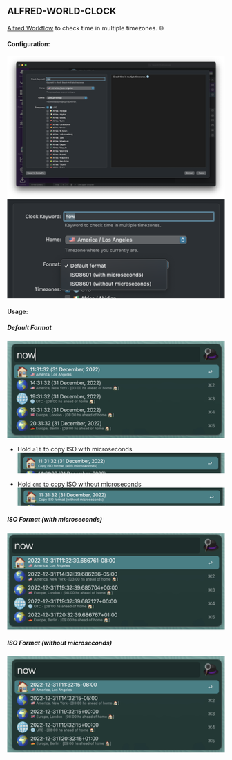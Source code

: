 ## ALFRED-WORLD-CLOCK

[Alfred Workflow](https://www.alfredapp.com/workflows/) to check time in multiple timezones. 🌐️


#### Configuration:

![vars example](screenshots/config.png)
![vars example](screenshots/config_format.png)


#### Usage:

##### Default Format
![usage vars](screenshots/usage.png)

- Hold `alt` to copy ISO with microseconds
![usage vars](screenshots/usage_alt.png)

- Hold `cmd` to copy ISO without microseconds
![usage vars](screenshots/usage_cmd.png)

##### ISO Format (with microseconds)
![usage vars](screenshots/usage_iso_with_microseconds.png)

##### ISO Format (without microseconds)
![usage vars](screenshots/usage_iso_without_microseconds.png)

